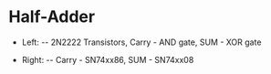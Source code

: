 # Half-Adder

- Left:
-- 2N2222 Transistors, Carry - AND gate, SUM - XOR gate

- Right:
-- Carry - SN74xx86, SUM - SN74xx08



